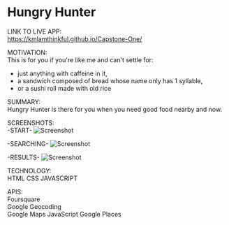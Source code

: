 # Hungry Hunter
LINK TO LIVE APP:</br>
https://kmlamthinkful.github.io/Capstone-One/ </br>

MOTIVATION:</br>
This is for you if you're like me and can't settle for:</br> 
 -  just anything with caffeine in it, </br>
 -  a sandwich composed of bread whose name only has 1 syllable,</br>
 -  or a sushi roll made with old rice

SUMMARY:
</br>
Hungry Hunter is there for you when you need good food nearby and now.

SCREENSHOTS:</br>
-START-
![Screenshot](https://github.com/kmlamthinkful/Capstone-One/blob/master/screenshots/Capstone%20One_%20Hungry%20Hunter%20-%20Start%20Page.png)

-SEARCHING-
![Screenshot](https://github.com/kmlamthinkful/Capstone-One/blob/master/screenshots/Capstone%20One_%20Hungry%20Hunter%20%20-%20Search.png)

-RESULTS-
![Screenshot](https://github.com/kmlamthinkful/Capstone-One/blob/master/screenshots/Capstone%20One_%20Hungry%20Hunter%20-%20Results.png)


TECHNOLOGY:
</br>
HTML
CSS
JAVASCRIPT

APIS:</br>
Foursquare</br>
Google Geocoding  
Google Maps JavaScript
Google Places
